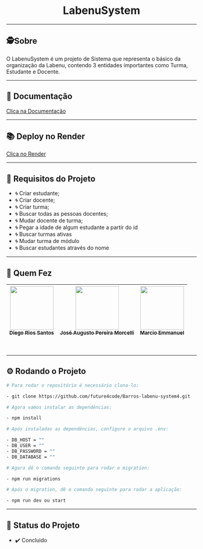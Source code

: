 <h1 align="center"> LabenuSystem </h1>

---
##  🕵Sobre
O LabenuSystem é um projeto de Sistema que representa o básico da organização da Labenu, contendo 3 entidades importantes como Turma, Estudante e Docente.

---
## 📖 Documentação 

<a href="https://documenter.getpostman.com/view/22376367/2s8Z75SphZ">Clica na Documentação</a>

---
## 📚 Deploy no Render

<a href="https://labenu-system4-a8ju.onrender.com/">Clica no Render</a>

---
## 🚧 Requisitos do Projeto

- 🌀 Criar estudante;
- 🌀 Criar docente;
- 🌀 Criar turma;
- 🌀 Buscar todas as pessoas docentes;
- 🌀 Mudar docente de turma;
- 🌀 Pegar a idade de algum estudante a partir do id
- 🌀 Buscar turmas ativas
- 🌀 Mudar turma de módulo
- 🌀 Buscar estudantes através do nome

---
##  🧒 Quem Fez 

|  [<img src="https://avatars.githubusercontent.com/u/99925453?v=4" width=115><br><sub>Diego Rios Santos</sub>](https://github.com/DiegoRiosS-dev) | [<img src="https://avatars.githubusercontent.com/u/102266417?v=4" width=115><br><sub>José Augusto Pereira Morcelli</sub>](https://github.com/josemorcelli) |  [<img src="https://avatars.githubusercontent.com/u/100731829?v=4" width=115><br><sub>Marcio Emmanuel</sub>](https://github.com/M-Emmanuel-G) |
| :-----: | :-----: | :-----: |
<br>

---
## ⚙️ Rodando o Projeto

```bash
# Para rodar o repositório é necessário clona-lo:

- git clone https://github.com/future4code/Barros-labenu-system4.git

# Agora vamos instalar as dependências:

- npm install

# Após instaladas as dependências, configure o arquivo .env:

- DB_HOST = ""
- DB_USER = ""
- DB_PASSWORD = ""
- DB_DATABASE = ""

# Agora dê o comando seguinte para rodar o migration:

- npm run migrations

# Após o migration, dê o comando seguinte para rodar a aplicação:

- npm run dev ou start
```


---
##  🧭 Status do Projeto
 
 - ✔️ Concluido 
